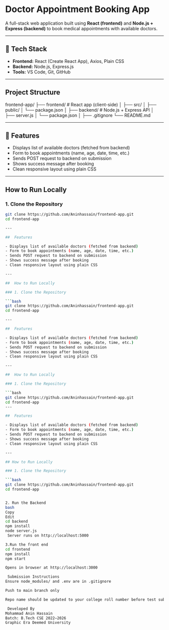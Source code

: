 # Doctor Appointment Booking App

A full-stack web application built using **React (frontend)** and **Node.js + Express (backend)** to book medical appointments with available doctors.

---

## 🔧 Tech Stack

- **Frontend:** React (Create React App), Axios, Plain CSS
- **Backend:** Node.js, Express.js
- **Tools:** VS Code, Git, GitHub

---

##  Project Structure

frontend-app/
├── frontend/ # React app (client-side)
│ ├── src/
│ ├── public/
│ └── package.json
│
├── backend/ # Node.js + Express API
│ ├── server.js
│ └── package.json
│
├── .gitignore
└── README.md

---

## 🚀 Features

- Displays list of available doctors (fetched from backend)
- Form to book appointments (name, age, date, time, etc.)
- Sends POST request to backend on submission
- Shows success message after booking
- Clean responsive layout using plain CSS

---

##  How to Run Locally

### 1. Clone the Repository

```bash
git clone https://github.com/Aninhassain/frontend-app.git
cd frontend-app

---

##  Features

- Displays list of available doctors (fetched from backend)
- Form to book appointments (name, age, date, time, etc.)
- Sends POST request to backend on submission
- Shows success message after booking
- Clean responsive layout using plain CSS

---

##  How to Run Locally

### 1. Clone the Repository

```bash
git clone https://github.com/Aninhassain/frontend-app.git
cd frontend-app

---

##  Features

- Displays list of available doctors (fetched from backend)
- Form to book appointments (name, age, date, time, etc.)
- Sends POST request to backend on submission
- Shows success message after booking
- Clean responsive layout using plain CSS

---

##  How to Run Locally

### 1. Clone the Repository

```bash
git clone https://github.com/Aninhassain/frontend-app.git
cd frontend-app
---

##  Features

- Displays list of available doctors (fetched from backend)
- Form to book appointments (name, age, date, time, etc.)
- Sends POST request to backend on submission
- Shows success message after booking
- Clean responsive layout using plain CSS

---

## How to Run Locally

### 1. Clone the Repository

```bash
git clone https://github.com/Aninhassain/frontend-app.git
cd frontend-app


2. Run the Backend
bash
Copy
Edit
cd backend
npm install
node server.js
 Server runs on http://localhost:5000

3.Run the front end
cd frontend
npm install
npm start

Opens in browser at http://localhost:3000

 Submission Instructions
Ensure node_modules/ and .env are in .gitignore

Push to main branch only

Repo name should be updated to your college roll number before test submission

 Developed By
Mohammad Anin Hassain
Batch: B.Tech CSE 2022–2026
Graphic Era Deemed University
